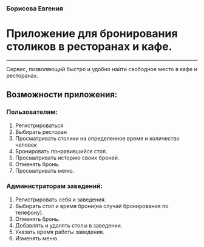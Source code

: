 ### Борисова Евгения 

# Приложение для бронирования столиков в ресторанах и кафе.
___
Сервис, позволяющий быстро и удобно найти свободное место в кафе и ресторанах.
## Возможности приложения:
### Пользователям:
  1. Регистрироваться
  2. Выбирать ресторан
  3. Просматривать столики на определенное время и количество человек
  4. Бронировать понравившийся стол.
  5. Просматривать историю своих броней.
  6. Отменять бронь.
  7. Просматривать меню.
### Администраторам заведений:
  1. Регистрировать себя и заведения.
  2. Выбирать стол и время брони(на случай бронирования по телефону).
  3. Отменять бронь.
  4. Добавлять и удалять столы в заведении.
  5. Указать время работы заведения.
  6. Изменять меню.


